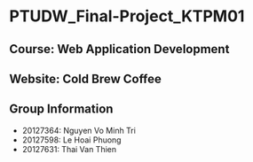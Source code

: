 # PTUDW_Final-Project_KTPM01
## Course: Web Application Development
## Website: Cold Brew Coffee
## Group Information
- 20127364: Nguyen Vo Minh Tri
- 20127598: Le Hoai Phuong
- 20127631: Thai Van Thien
